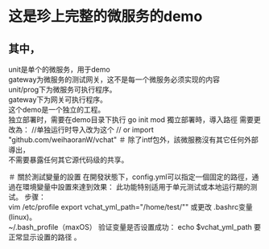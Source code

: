 # 这是珍上完整的微服务的demo  
## 其中，  
   unit是单个的微服务，用于demo    
   gateway为微服务的测试网关，这不是每一个微服务必须实现的内容   
   unit/prog下为微服务可执行程序。  
   gateway下为网关可执行程序。  
   这个demo是一个独立的工程。  
   独立部署时，需要在demo目录下执行 go init mod
   獨立部署時，導入路徑 需要更改為：
 	//单独运行时导入改为这个
 	// or import "github.com/weihaoranW/vchat"
＃ 除了intf包外，該微服務沒有其它任何外部導出，    
   不需要暴露任何其它源代码级的共享。

＃ 關於測試變量的設置
在開發狀態下，config.yml可以指定一個固定的路徑，通過在環境變量中設置來達到效果：
此功能特别适用于单元测试或本地运行期的测试。
步骤：     
vim /etc/profile
export vchat_yml_path="/home/test/""
或更改 .bashrc变量(linux)。  
 ~/.bash_profile（maxOS）
验证变量是否设置成功：
echo $vchat_yml_path
要正常显示设置的路径 。

